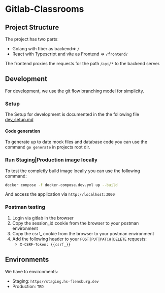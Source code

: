 # Gitlab-Classrooms

## Project Structure 

The project has two parts:

- Golang with fiber as backend=> `/`
- React with Typescript and vite as Frontend => `/frontend/`

The frontend proxies the requests for the path `/api/*` to the backend server.

## Development

For development, we use the git flow branching model for simplicity.

### Setup
The Setup for development is documented in the the following file
[dev_setup.md](dev_setup.md)

#### Code generation

To generate up to date mock files and database code you can use the command `go generate` in projects root dir.

### Run Staging|Production image locally

To test the completly build image locally you can use the following command:

```bash
docker compose -f docker-compose.dev.yml up --build
```

And access the application via `http://localhost:3000`

### Postman testing

1. Login via gitlab in the browser
2. Copy the session_id cookie from the browser to your postman environment
3. Copy the csrf_ cookie from the browser to your postman environment
4. Add the following header to your `POST|PUT|PATCH|DELETE` requests:
    - `X-CSRF-Token: {{csrf_}}`
 

## Environments

We have to environments:

- Staging: `https//staging.hs-flensburg.dev`
- Production: `TBD`
